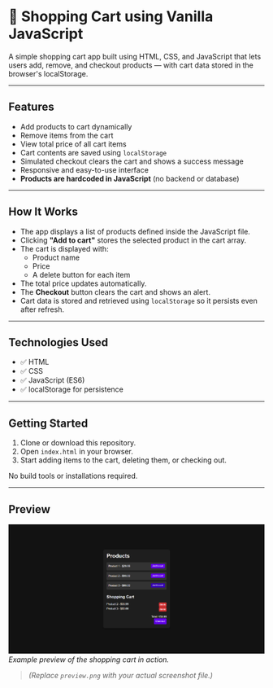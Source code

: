# 🛒 Shopping Cart using Vanilla JavaScript

A simple shopping cart app built using HTML, CSS, and JavaScript that lets users add, remove, and checkout products — with cart data stored in the browser's localStorage.

---

## Features

- Add products to cart dynamically  
- Remove items from the cart  
- View total price of all cart items  
- Cart contents are saved using `localStorage`  
- Simulated checkout clears the cart and shows a success message  
- Responsive and easy-to-use interface  
- **Products are hardcoded in JavaScript** (no backend or database)

---

## How It Works

- The app displays a list of products defined inside the JavaScript file.
- Clicking **"Add to cart"** stores the selected product in the cart array.
- The cart is displayed with:
  - Product name  
  - Price  
  - A delete button for each item
- The total price updates automatically.
- The **Checkout** button clears the cart and shows an alert.
- Cart data is stored and retrieved using `localStorage` so it persists even after refresh.

---

## Technologies Used

- ✅ HTML  
- ✅ CSS  
- ✅ JavaScript (ES6)  
- ✅ localStorage for persistence

---

## Getting Started

1. Clone or download this repository.
2. Open `index.html` in your browser.
3. Start adding items to the cart, deleting them, or checking out.

No build tools or installations required.

---

## Preview

![Shopping Cart Preview](preview.png)  
*Example preview of the shopping cart in action.*

> *(Replace `preview.png` with your actual screenshot file.)*
